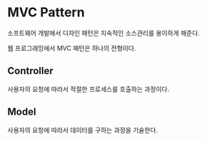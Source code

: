 # MVC Pattern

소프트웨어 개발에서 디자인 패턴은 지속적인 소스관리를 용이하게 해준다.

웹 프로그래밍에서 MVC 패턴은 하나의 전형이다.  

## Controller

사용자의 요청에 따라서 적절한 프로세스를 호출하는 과정이다.


## Model

사용자의 요청에 따라서 데이터를 구하는 과정을 기술한다.


